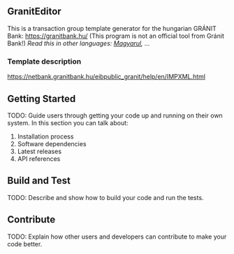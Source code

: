 ## GranitEditor
This is a transaction group template generator for the hungarian GRÁNIT Bank: https://granitbank.hu/
(This program is not an official tool from Gránit Bank!)
*Read this in other languages: [Magyarul](README.hu.md), ...*

### Template description 
https://netbank.granitbank.hu/eibpublic_granit/help/en/IMPXML.html

## Getting Started
TODO: Guide users through getting your code up and running on their own system. In this section you can talk about:
1.	Installation process
2.	Software dependencies
3.	Latest releases
4.	API references

## Build and Test
TODO: Describe and show how to build your code and run the tests. 

## Contribute
TODO: Explain how other users and developers can contribute to make your code better. 
